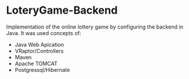 # LoteryGame-Backend

Implementation of the online lottery game by configuring the backend in Java. It was used concepts of:
- Java Web Apication
- VRaptor/Controllers
- Maven
- Apache TOMCAT 
- Postgressql/Hibernate
